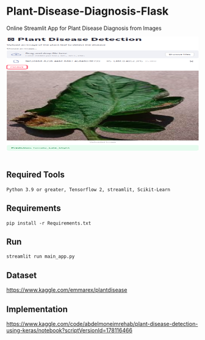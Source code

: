 # Plant-Disease-Diagnosis-Flask
Online Streamlit  App for Plant Disease Diagnosis from Images <br>

<img src="app_img.png" width="600" height="300"/><br><br>

## Required Tools
```
Python 3.9 or greater, Tensorflow 2, streamlit, Scikit-Learn
```

## Requirements
```
pip install -r Requirements.txt
```

## Run
```
streamlit run main_app.py
```


## Dataset

https://www.kaggle.com/emmarex/plantdisease


## Implementation

https://www.kaggle.com/code/abdelmoneimrehab/plant-disease-detection-using-keras/notebook?scriptVersionId=178116466



